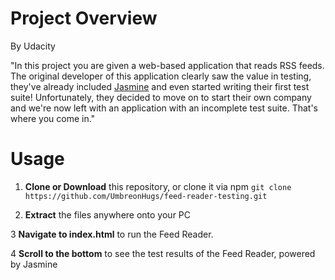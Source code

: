 # Project Overview
By Udacity

"In this project you are given a web-based application that reads RSS feeds. The original developer of this application clearly saw the value in testing, they've already included [Jasmine](http://jasmine.github.io/) and even started writing their first test suite! Unfortunately, they decided to move on to start their own company and we're now left with an application with an incomplete test suite. That's where you come in."

# Usage
1. **Clone or Download** this repository, or clone it via npm `git clone https://github.com/UmbreonHugs/feed-reader-testing.git`

2. **Extract** the files anywhere onto your PC

3 **Navigate to index.html** to run the Feed Reader.

4 **Scroll to the bottom** to see the test results of the Feed Reader, powered by Jasmine
